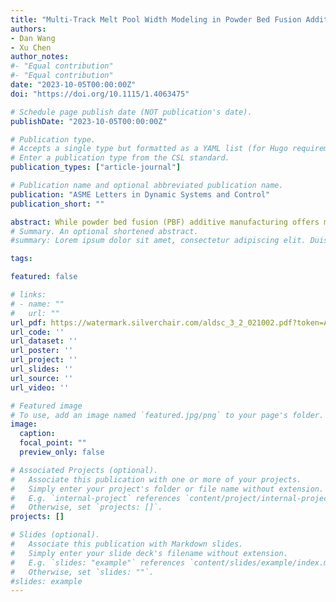 ```yaml
---
title: "Multi-Track Melt Pool Width Modeling in Powder Bed Fusion Additive Manufacturing"
authors:
- Dan Wang
- Xu Chen
author_notes:
#- "Equal contribution"
#- "Equal contribution"
date: "2023-10-05T00:00:00Z"
doi: "https://doi.org/10.1115/1.4063475"

# Schedule page publish date (NOT publication's date).
publishDate: "2023-10-05T00:00:00Z"

# Publication type.
# Accepts a single type but formatted as a YAML list (for Hugo requirements).
# Enter a publication type from the CSL standard.
publication_types: ["article-journal"]

# Publication name and optional abbreviated publication name.
publication: "ASME Letters in Dynamic Systems and Control"
publication_short: ""

abstract: While powder bed fusion (PBF) additive manufacturing offers many advantages and exciting applications, its broader adoption is hindered by issues with reliability and variations during the manufacturing process. To address this, researchers have identified the importance of using both finite element modeling and control-oriented modeling to predict and improve the quality of printed parts. In this paper, we propose a novel control-oriented multi-track melt pool width model that utilizes the superposition principle to account for the complex thermal interactions that occur during PBF. We validate the effectiveness of the model by applying a finite element model of the thermal fields in PBF.
# Summary. An optional shortened abstract.
#summary: Lorem ipsum dolor sit amet, consectetur adipiscing elit. Duis posuere tellus ac convallis placerat. Proin tincidunt magna sed ex sollicitudin condimentum.

tags:

featured: false

# links:
# - name: ""
#   url: ""
url_pdf: https://watermark.silverchair.com/aldsc_3_2_021002.pdf?token=AQECAHi208BE49Ooan9kkhW_Ercy7Dm3ZL_9Cf3qfKAc485ysgAABJgwggSUBgkqhkiG9w0BBwagggSFMIIEgQIBADCCBHoGCSqGSIb3DQEHATAeBglghkgBZQMEAS4wEQQMzQc5oY_CqS59sYCGAgEQgIIESzuy4mMW9IJOngC3IN_1iOKxp-E18PTmse9G2TXqviXXLFh789RuUCddEDXr6vurpXXg0KlGtqo65zPfZZCfil9fW1zLZSgzUGFM3OjGehXg8GHdpGozFQf-GOfOAOb4UfoeYC8GnnM1UUzih9tByJoiLwZv3o4FOx0FEy1ukfgJqNdzq9mOaHdM5DUmzNltZbEPBuiiEB52_JR0QnniqZGsBaHRcwREl3O2omWVP7iUBh2F2CIZwZ7tk6VsGeyl5opHbWOzbmZAEUYySmvb7kE5ySC2-KFEpmltALZyxtWGFZS1BlL26mUiR00cz1eaAwOqNPa2WB_2wqml85VxcGs5jcaza5rvvrn9Z8KRY-EalYV2xHfh7HxotfgLY-43jbeGyaRWSh9QEtNq2fnfVxltd-tvsl5cLudOiUMdHm4kigNdSpXoqEovqhEpHVjUV3yQBEw8T1rgXHyQexLDomQk7VwKFvSmVUBHZplmg8Lx_PPCU89kc70b4reHRew4PX9SZWeZHiVJ2AvPQze09kGxcacyocYzjwzG9_fWcIqKuianlHMZQh63gEt7oObPbmdRoyuULlTYyZNO1Ji3_1-jguv7OB-4xz2MRHK7l-ntHG_U1v2j6qi4RCP9ssrKi1ot7S---gqeKPN78sIDUlup56mEEsF3Oa_H7l5decJPFOmMsiES2QU0bKCJk2aG-0TUMG1jIeVkjQ8YGmvPUJ6yadixPXdbvqoId_6iUrPtNweK41tTdYS5nr4MvU4JG2hHGXd8kaMaxgWM0SspqVhpcNo2dVIvSd9VHoTiiqaoOJwg6UEqEHLkUfM0i5cjpKhEXPZujQUEXPMaIRubpkQAiiaWVDog1hf_nhe5EGeYbVupwuEHvOOn5v2SFsHlQlNYbcX7bmfbVY7yFIqaBpW1j9c0zeZDfXaBSGtf6cOYfGChLqUWQAwmesWyn0tCKqfprWMQ1nXtJi1CgZsc4C4IL1ZNws08TT_9xmCIWiL5qLYa7fV_lhpIXy5mfp894f4tL0QyWhOqe4TZDRcv4zp_mvWfmuTgOsZb_EwJA52Nfcsau6PEXWUV6wD5_jnQ2xwgU8ETm4hVYEZ4ipcPKDI1zHUhtUTOt36hmDHgMtaGodQlORn7pMc_I8rM_KT-1zJxbmxz5JVxkKQOpck1HB-0-3Vqxgabs4yqFpMSkAHERmHTkP4QIJ-EfceFpE0NznO0OG-1wxdO4DIo9rItWIahCICuwYk0kHH7B22MnjQwQIUsnLKMVtpvH7Zl220H-9ux8k8VYYhT-GyfaryXQfPCmq3RuDxrIAfh6WEP_nfR6bBNc8AhRF3q82LeOo0dDN81KDu-CsZmOiiDKgeqPBCAziGox0FhdvKxKmrShp50NV-dcFvMkp53qp7BkogKBWqSInQ_2rLm2xxun7TQDzIRIksdcPVxkllT_XXVVwm6gnFtTOzQMuc0YII
url_code: ''
url_dataset: ''
url_poster: ''
url_project: ''
url_slides: ''
url_source: ''
url_video: ''

# Featured image
# To use, add an image named `featured.jpg/png` to your page's folder. 
image:
  caption: 
  focal_point: ""
  preview_only: false

# Associated Projects (optional).
#   Associate this publication with one or more of your projects.
#   Simply enter your project's folder or file name without extension.
#   E.g. `internal-project` references `content/project/internal-project/index.md`.
#   Otherwise, set `projects: []`.
projects: []

# Slides (optional).
#   Associate this publication with Markdown slides.
#   Simply enter your slide deck's filename without extension.
#   E.g. `slides: "example"` references `content/slides/example/index.md`.
#   Otherwise, set `slides: ""`.
#slides: example
---
```

